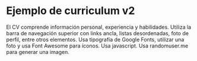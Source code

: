 # Ejemplo de curriculum v2

El CV comprende información personal, experiencia y habilidades.
Utiliza la barra de navegación superior con links ancla, listas desordenadas, foto de perfil, entre otros elementos.
Usa tipografía de Google Fonts, utilizar una foto y usa Font Awesome para íconos.
Usa javascript.
Usa randomuser.me para generar una imagen.
